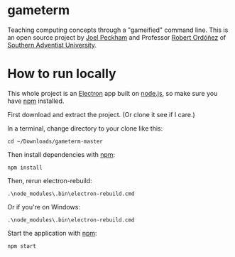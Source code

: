 # gameterm
Teaching computing concepts through a "gameified" command line.
This is an open source project by [Joel Peckham](https://www.instagram.com/joelskyler/) and Professor [Robert Ordóñez](http://computing.southern.edu/rordonez/) of [Southern Adventist University](https://www.southern.edu/).

# How to run locally

This whole project is an [Electron](https://electronjs.org/) app built on [node.js](https://nodejs.org/en/), so make sure you have [npm](https://www.npmjs.com/) installed.

First download and extract the project. (Or clone it see if I care.)

In a terminal, change directory to your clone like this:
```
cd ~/Downloads/gameterm-master
```
Then install dependencies with [npm](https://www.npmjs.com/):
```
npm install
```
Then, rerun electron-rebuild:
```
.\node_modules\.bin\electron-rebuild.cmd
```
Or if you're on Windows:
```
.\node_modules\.bin\electron-rebuild.cmd
```
Start the application with [npm](https://www.npmjs.com/):
```
npm start
```
